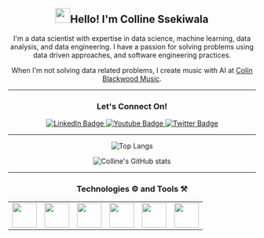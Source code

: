 
<div align="center" >
  <h2><img src="https://raw.githubusercontent.com/MartinHeinz/MartinHeinz/master/wave.gif" width="30px">Hello! I'm Colline Ssekiwala</h2>
   <p>I'm a data scientist with expertise in data science, machine learning, data analysis, and data engineering. I have a passion for solving problems using data driven approaches, and software engineering practices. 
  </p> 
  <p>When I'm not solving data related problems, I create music with AI at <a href="http://www.musicgateway.com/creative-professionals/artist/colin-blackwood">Colin Blackwood Music</a>. </p>
<hr>
<div align="center">
  <h3>Let's Connect On!</h3>
  <div id="badges">
  <a href="https://www.linkedin.com/in/colline-ssekiwala/">
    <img src="https://img.shields.io/badge/LinkedIn-blue?style=for-the-badge&logo=linkedin&logoColor=white" alt="LinkedIn Badge"/>
  </a>
  <a href="https://www.youtube.com/@Colin-Blackwood">
    <img src="https://img.shields.io/badge/YouTube-red?style=for-the-badge&logo=youtube&logoColor=white" alt="Youtube Badge"/>
  </a>
  <a href="https://x.com/Ssekiwalac">
    <img src="https://img.shields.io/badge/Twitter-blue?style=for-the-badge&logo=twitter&logoColor=white" alt="Twitter Badge"/>
  </a>
</div>
</div>
<hr>
 <div align="center">
   
  ![Top Langs](https://github-readme-stats.vercel.app/api/top-langs/?username=Colline-Ssekiwala&layout=compact) 
  
  ![Colline's GitHub stats](https://github-readme-stats.vercel.app/api?username=Colline-Ssekiwala&show_icons=true)
</div>
<hr>
<h3 align="centre">Technologies ⚙️ and Tools ⚒️</h3>
<table>
  <tr>
    <td><img src="https://github.com/onemarc/tech-icons/blob/main/icons/python-dark.svg" width="50"></td>
    <td><img src="https://github.com/onemarc/tech-icons/blob/main/icons/vscode-dark.svg" width="50"></td>
    <td><img src="https://github.com/onemarc/tech-icons/blob/main/icons/github-dark.svg" width="50"></td>
    <td><img src="https://github.com/onemarc/tech-icons/blob/main/icons/django.svg" width="50"></td>
    <td><img src="https://github.com/onemarc/tech-icons/blob/main/icons/jupyter-dark.svg" width="50"></td>
    <td><img src="https://github.com/onemarc/tech-icons/blob/main/icons/pandas-dark.svg" width="50"></td>
  </tr>
</table>
